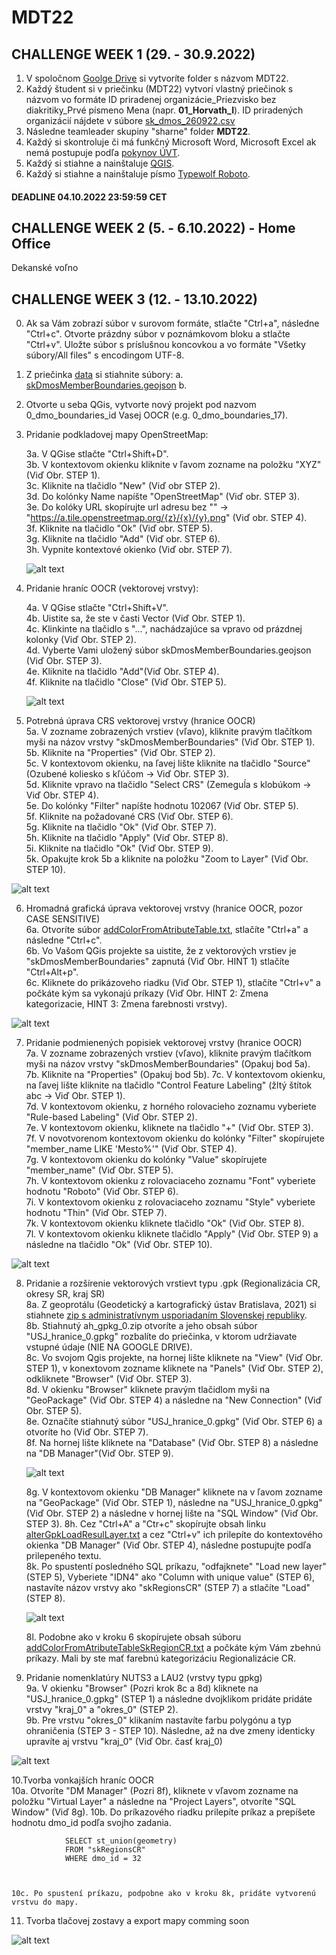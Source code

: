 # MDT22

## CHALLENGE WEEK 1 (29. - 30.9.2022)
1. V spoločnom [Goolge Drive](https://www.google.com/drive/) si vytvoríte folder s názvom MDT22.
2. Každý študent si v priečinku (MDT22) vytvorí vlastný priečinok s názvom vo formáte ID priradenej organizácie_Priezvisko bez diakritiky_Prvé písmeno Mena (napr. <b>01_Horvath_I</b>). ID priradených organizácií nájdete v súbore [sk_dmos_260922.csv](podklady/sk_dmos_260922.csv)
3. Následne teamleader skupiny "sharne" folder <b>MDT22</b>.
4. Každý si skontroluje či má funkčný Microsoft Word, Microsoft Excel ak nemá postupuje podľa [pokynov ÚVT](https://uvt.tuke.sk/wps/portal/uv/software/microsoft-office365).
5. Každý si stiahne a nainštaluje [QGIS](https://www.qgis.org/en/site/forusers/download.html).
6. Každý si stiahne a nainštaluje písmo [Typewolf Roboto](https://www.typewolf.com/assets/fonts/roboto.zip).


<h4>DEADLINE 04.10.2022 23:59:59 CET</h4>

## CHALLENGE WEEK 2 (5. - 6.10.2022) - Home Office
Dekanské voľno



## CHALLENGE WEEK 3 (12. - 13.10.2022)
0. Ak sa Vám zobrazí súbor v surovom formáte, stlačte "Ctrl+a", následne "Ctrl+c". Otvorte prázdny súbor v poznámkovom bloku a stlačte "Ctrl+v". Uložte súbor s príslušnou koncovkou a vo formáte "Všetky súbory/All files" s encodingom UTF-8. 
1. Z priečinka [data](https://github.com/csabasidor/MDT22/tree/main/data) si stiahnite súbory:
    a. [skDmosMemberBoundaries.geojson](https://github.com/csabasidor/MDT22/blob/main/data/skDmosMemberBoundaries.geojson)
    b. 
2. Otvorte u seba QGis, vytvorte nový projekt pod nazvom 0_dmo_boundaries_id Vasej OOCR (e.g. 0_dmo_boundaries_17).
3. Pridanie podkladovej mapy OpenStreetMap:  
      
     3a. V QGise stlačte "Ctrl+Shift+D".  
     3b. V kontextovom okienku kliknite v ľavom zozname na položku "XYZ" (Viď Obr. STEP 1).  
     3c. Kliknite na tlačidlo "New" (Viď obr STEP 2).  
     3d. Do kolónky Name napíšte "OpenStreetMap" (Viď obr. STEP 3).  
     3e. Do kolóky URL skopírujte url adresu bez "" -> "https://a.tile.openstreetmap.org/{z}/{x}/{y}.png" (Viď obr. STEP 4).  
     3f. Kliknite na tlačidlo "Ok" (Viď obr. STEP 5).  
     3g. Kliknite na tlačidlo "Add" (Viď obr. STEP 6).  
     3h. Vypnite kontextové okienko (Viď obr. STEP 7).  
         
   ![alt text](https://github.com/csabasidor/MDT22/blob/main/podklady/AddOpenStreetMapBaseMap.png?raw=true)  
   
4. Pridanie hraníc OOCR (vektorovej vrstvy):   

     4a. V QGise stlačte "Ctrl+Shift+V".  
     4b. Uistite sa, že ste v časti Vector (Viď Obr. STEP 1).  
     4c. Klinkinte na tlačidlo s "...", nachádzajúce sa vpravo od prázdnej kolonky (Viď Obr. STEP 2).  
     4d. Vyberte Vami uložený súbor skDmosMemberBoundaries.geojson (Viď Obr. STEP 3).  
     4e. Kliknite na tlačidlo "Add"(Viď Obr. STEP 4).  
     4f. Kliknite na tlačidlo "Close" (Viď Obr. STEP 5).  
     
     ![alt text](https://github.com/csabasidor/MDT22/blob/main/podklady/AddVectorlayer.png?raw=true)  
     
 5. Potrebná úprava CRS vektorovej vrstvy (hranice OOCR)  
     5a. V zozname zobrazených vrstiev (vľavo), kliknite pravým tlačítkom myši na názov vrstvy "skDmosMemberBoundaries" (Viď Obr. STEP 1).  
     5b. Kliknite na "Properties" (Viď Obr. STEP 2).  
     5c. V kontextovom okienku, na ľavej lište kliknite na tlačidlo "Source" (Ozubené koliesko s kľúčom -> Viď Obr. STEP 3).  
     5d. Kliknite vpravo na tlačidlo "Select CRS" (Zemeguĺa s klobúkom -> Viď Obr. STEP 4).  
     5e. Do kolónky "Filter" napíšte hodnotu 102067 (Viď Obr. STEP 5).  
     5f. Kliknite na požadované CRS (Viď Obr. STEP 6).  
     5g. Kliknite na tlačidlo "Ok" (Viď Obr. STEP 7).  
     5h. Kliknite na tlačidlo "Apply" (Viď Obr. STEP 8).   
     5i. Kliknite na tlačidlo "Ok" (Viď Obr. STEP 9).  
     5k. Opakujte krok 5b a kliknite na položku "Zoom to Layer" (Viď Obr. STEP 10).  
     
 ![alt text](https://github.com/csabasidor/MDT22/blob/main/podklady/setCRSKrovak.png?raw=true)  
     
6. Hromadná grafická úprava vektorovej vrstvy (hranice OOCR, pozor CASE SENSITIVE)  
    6a. Otvoríte súbor [addColorFromAtributeTable.txt](https://raw.githubusercontent.com/csabasidor/MDT22/main/podklady/addColorFromAtributeTable.txt), stlačíte "Ctrl+a" a následne "Ctrl+c".  
    6b. Vo Vašom QGis projekte sa uistite, že z vektorových vrstiev je "skDmosMemberBoundaries" zapnutá (Viď Obr. HINT 1)  stlačíte "Ctrl+Alt+p".  
    6c. Kliknete do prikázoveho riadku (Viď Obr. STEP 1), stlačíte "Ctrl+v" a počkáte kým sa vykonajú príkazy (Viď Obr. HINT 2: Zmena kategorizacie, HINT 3: Zmena farebnosti vrstvy).  

![alt text](https://github.com/csabasidor/MDT22/blob/main/podklady/SetColorsViaPythonConsole.png?raw=true) 

7. Pridanie podmienených popisiek vektorovej vrstvy (hranice OOCR)  
    7a. V zozname zobrazených vrstiev (vľavo), kliknite pravým tlačítkom myši na názov vrstvy "skDmosMemberBoundaries" (Opakuj bod 5a).  
    7b. Kliknite na "Properties" (Opakuj bod 5b). 
    7c. V kontextovom okienku, na ľavej lište kliknite na tlačidlo "Control Feature Labeling" (žltý štítok abc -> Viď Obr. STEP 1).  
    7d. V kontextovom okienku, z horného rolovacieho zoznamu vyberiete "Rule-based Labeling" (Viď Obr. STEP 2).  
    7e. V kontextovom okienku, kliknete na tlačidlo "+" (Viď Obr. STEP 3).  
    7f. V novotvorenom kontextovom okienku do kolónky "Filter" skopírujete "member_name LIKE 'Mesto%'" (Viď Obr. STEP 4).  
    7g. V kontextovom okienku do kolónky "Value" skopírujete "member_name" (Viď Obr. STEP 5).  
    7h. V kontextovom okienku z rolovaciaceho zoznamu "Font" vyberiete hodnotu "Roboto" (Viď Obr. STEP 6).  
    7i. V kontextovom okienku z rolovaciaceho zoznamu "Style" vyberiete hodnotu "Thin" (Viď Obr. STEP 7).  
    7k. V kontextovom okienku kliknete tlačidlo "Ok" (Viď Obr. STEP 8).  
    7l. V kontextovom okienku kliknete tlačidlo "Apply" (Viď Obr. STEP 9) a následne na tlačidlo "Ok" (Viď Obr. STEP 10).  
    
![alt text](https://github.com/csabasidor/MDT22/blob/main/podklady/AddLabelsCondtional.png?raw=true) 

8. Pridanie a rozšírenie vektorových vrstievt typu .gpk (Regionalizácia CR, okresy SR, kraj SR)  
    8a. Z geoprotálu (Geodetický a kartografický ústav Bratislava, 2021) si stiahnete [zip s administratívnym usporiadaním Slovenskej republiky](https://www.geoportal.sk/files/zbgis/na_stiahnutie/gpkg/ah_gpkg_0.zip).  
    8b. Stiahnutý ah_gpkg_0.zip otvoríte a jeho obsah súbor "USJ_hranice_0.gpkg" rozbalíte do priečinka, v ktorom udržiavate vstupné údaje (NIE NA GOOGLE DRIVE).  
    8c. Vo svojom Qgis projekte, na hornej lište kliknete na "View" (Viď Obr. STEP 1), v konextovom zozname kliknete na "Panels" (Viď Obr. STEP 2), odkliknete "Browser" (Viď Obr. STEP 3).  
    8d. V okienku "Browser" kliknete pravým tlačidlom myši na "GeoPackage" (Viď Obr. STEP 4) a následne na "New Connection" (Viď Obr. STEP 5).  
    8e. Označíte stiahnutý súbor "USJ_hranice_0.gpkg" (Viď Obr. STEP 6) a otvoríte ho (Viď Obr. STEP 7).  
    8f. Na hornej lište kliknete na "Database" (Viď Obr. STEP 8) a následne na "DB Manager"(Viď Obr. STEP 9).
    
    ![alt text](https://github.com/csabasidor/MDT22/blob/main/podklady/addGpkgOpenDBManager.png?raw=true)  
    
    
    8g. V kontextovom okienku "DB Manager" kliknete na v ľavom zozname na "GeoPackage" (Viď Obr. STEP 1), následne na "USJ_hranice_0.gpkg" (Viď Obr. STEP 2) a následne v hornej lište na "SQL Window" (Viď Obr. STEP 3).
    8h. Cez "Ctrl+A" a "Ctr+c" skopírujte obsah linku [alterGpkLoadResulLayer.txt](https://raw.githubusercontent.com/csabasidor/MDT22/main/podklady/alterGpkLoadResulLayer.txt) a cez "Ctrl+v" ich prilepíte do kontextového okienka "DB Manager" (Viď Obr. STEP 4), následne postupujte podľa prilepeného textu.  
    8k. Po spustentí posledného SQL príkazu, "odfajknete" "Load new layer" (STEP 5), Vyberiete "IDN4" ako "Column with unique value" (STEP 6), nastavíte názov vrstvy ako "skRegionsCR" (STEP 7) a stlačíte "Load" (STEP 8).   
    
    ![alt text](https://github.com/csabasidor/MDT22/blob/main/podklady/copyPasteScript.png?raw=true)  
    
    8l. Podobne ako v kroku 6 skopírujete obsah súboru [addColorFromAtributeTableSkRegionCR.txt](https://raw.githubusercontent.com/csabasidor/MDT22/main/podklady/addColorFromAtributeTableSkRegionCR.txt) a počkáte kým Vám zbehnú príkazy. Mali by ste mať farebnú kategorizáciu Regionalizácie CR.
    
9. Pridanie nomenklatúry NUTS3 a LAU2 (vrstvy typu gpkg)  
    9a. V okienku "Browser" (Pozri krok 8c a 8d) kliknete na "USJ_hranice_0.gpkg" (STEP 1) a následne dvojklikom pridáte pridáte vrstvy "kraj_0" a "okres_0" (STEP 2).  
    9b. Pre vrstvu "okres_0" klikaním nastavíte farbu polygónu a typ ohraničenia (STEP 3 - STEP 10). Následne, až na dve zmeny identicky upravíte aj vrstvu "kraj_0" (Viď Obr. časť kraj_0) 
    
![alt text](https://github.com/csabasidor/MDT22/blob/main/podklady/clickChangeVectorFill.png?raw=true)  

10.Tvorba vonkajších hraníc OOCR   
    10a. Otvoríte "DM Manager" (Pozri 8f), kliknete v vľavom zozname na položku "Virtual Layer" a následne na "Project Layers", otvoríte "SQL Window" (Viď 8g).
    10b. Do príkazového riadku prilepíte príkaz a prepíšete hodnotu dmo_id podľa svojho zadania.  
      
                SELECT st_union(geometry) 
                FROM "skRegionsCR"
                WHERE dmo_id = 32
                
    
           
    10c. Po spustení príkazu, podpobne ako v kroku 8k, pridáte vytvorenú vrstvu do mapy.
    
11. Tvorba tlačovej zostavy a export mapy
comming soon

![alt text](https://github.com/csabasidor/MDT22/blob/main/podklady/0_dmo_bordersb.png?raw=true)  
